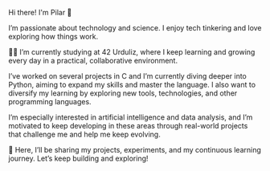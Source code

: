 Hi there! I'm Pilar 👋


I’m passionate about technology and science. I enjoy tech tinkering and love exploring how things work.

👩‍💻 I’m currently studying at 42 Urduliz, where I keep learning and growing every day in a practical, collaborative environment.


I’ve worked on several projects in C and I’m currently diving deeper into Python, aiming to expand my skills and master the language. I also want to diversify my learning by exploring new tools, technologies, and other programming languages.

I’m especially interested in artificial intelligence and data analysis, and I’m motivated to keep developing in these areas through real-world projects that challenge me and help me keep evolving.

🚀 Here, I’ll be sharing my projects, experiments, and my continuous learning journey. Let’s keep building and exploring!
